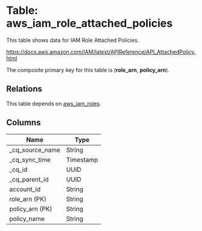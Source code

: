 # Table: aws_iam_role_attached_policies

This table shows data for IAM Role Attached Policies.

https://docs.aws.amazon.com/IAM/latest/APIReference/API_AttachedPolicy.html

The composite primary key for this table is (**role_arn**, **policy_arn**).

## Relations

This table depends on [aws_iam_roles](aws_iam_roles).

## Columns

| Name          | Type          |
| ------------- | ------------- |
|_cq_source_name|String|
|_cq_sync_time|Timestamp|
|_cq_id|UUID|
|_cq_parent_id|UUID|
|account_id|String|
|role_arn (PK)|String|
|policy_arn (PK)|String|
|policy_name|String|